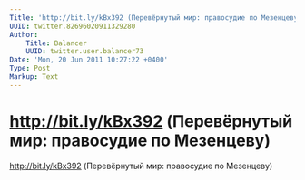```yaml
---
Title: 'http://bit.ly/kBx392 (Перевёрнутый мир: правосудие по Мезенцеву)'
UUID: twitter.82696020911329280
Author:
    Title: Balancer
    UUID: twitter.user.balancer73
Date: 'Mon, 20 Jun 2011 10:27:22 +0400'
Type: Post
Markup: Text
---
```


# http://bit.ly/kBx392 (Перевёрнутый мир: правосудие по Мезенцеву)

http://bit.ly/kBx392 (Перевёрнутый мир: правосудие по
Мезенцеву)